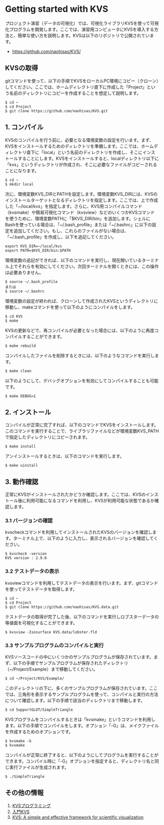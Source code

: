 # Getting started with KVS
プロジェクト演習（データの可視化）では、可視化ライブラリKVSを使って可視化プログラムを開発します。ここでは、演習用コンピュータにKVSを導入する方法と、簡単な使い方を説明します。KVSは以下のリポジトリで公開されています。

* https://github.com/naohisas/KVS/

## KVSの取得
gitコマンドを使って、以下の手順でKVSをローカルPC環境にコピー（クローン）してください。ここでは、ホームディレクトリ直下に作成した「Project」という名前のディレクトリにコピーを作成することを想定して説明します。

```
$ cd ~
$ cd Project
$ git clone https://github.com/naohisas/KVS.git
```

## 1. コンパイル
KVSのコンパイルを行う前に、必要となる環境変数の設定を行います。まず、KVSをインストールするためのディレクトリを準備します。ここでは、ホームディレクトリ直下に「local」という名前のディレクトリを作成し、そこにインストールすることにします。KVSをインストールすると、localディレクトリ以下に「kvs」というディレクトリが作成され、そこに必要なファイルがコピーされることになります。

```
$ cd ~
$ mkdir local
```

次に、環境変数KVS_DIRとPATHを設定します。環境変数KVS_DIRには、KVSのインストールターゲットとなるディレクトリを指定します。ここでは、上で作成した「\~/local/kvs」を指定します。さらに、KVS用コンパイルコマンド（kvsmake）や簡易可視化コマンド（kvsview）などのいくつかKVSコマンドを使うために、環境変数PATHに「$KVS_DIR/bin」を追加します。シェルにBashを使っている場合は、「\~/.bash_profile」または「\~/.bashrc」に以下の設定を追加してください。もし、これらのファイルがない場合は、「\~/.bash_profile」を作成し、以下を追記してください。

```
export KVS_DIR=~/local/kvs
export PATH=$KVS_DIR/bin:$PATH
```

環境変数の追記ができれば、以下のコマンドを実行し、現在開いているターミナル上でそれらを有効にしてください。次回ターミナルを開くときには、この操作は必要ありません。

```
$ source ~/.bash_profile
または
$ source ~/.bashrc
```

環境変数の設定が終われば、クローンして作成されたKVSというディレクトリに移動し、makeコマンドを使って以下のようにコンパイルをします。

```
$ cd KVS
$ make
```

KVSの更新などで、再コンパイルが必要となった場合には、以下のように再度コンパイルすることができます。

```
$ make rebuild
```

コンパイルしたファイルを削除するときには、以下のようなコマンドを実行します。

```
$ make clean
```

以下のようにして、デバッグオプションを有効にしてコンパイルすることも可能です。

```
$ make DEBUG=1
```

## 2. インストール
コンパイルが正常に完了すれば、以下のコマンドでKVSをインストールします。このコマンドを実行することで、ライブラリファイルなどが環境変数KVS_PATHで指定したディレクトリにコピーされます。

```
$ make install
```

アンインストールするときは、以下のコマンドを実行します。

```
$ make uinstall
```

## 3. 動作確認
正常にKVSがインストールされたかどうか確認します。ここでは、KVSのインストール後に利用可能になるコマンドを利用し、KVSが利用可能な状態であるか確認します。

### 3.1 バージョンの確認
kvscheckコマンドを利用してインストールされたKVSのバージョンを確認します。ターミナル上で、以下のように入力し、表示されるバージョンを確認してください。

```
$ kvscheck -version
KVS version : 2.9.0
```

### 3.2 テストデータの表示
kvsviewコマンドを利用してテストデータの表示を行います。まず、gitコマンドを使ってテストデータを取得します。

```
$ cd ~
$ cd Project
$ git clone https://github.com/naohisas/KVS.data.git
```

テストデータの取得が完了した後、以下のコマンドを実行しロブスターデータの等値面を可視化することができます。

```
$ kvsview -Isosurface KVS.data/lobster.fld
```

### 3.3 サンプルプログラムのコンパイルと実行
KVSソースコードの中にいくつかのサンプルプログラムが保存されています。まず、以下の手順でサンプルプログラムが保存されたディレクトリ（~/Project/Example）まで移動してください。

```
$ cd ~/Project/KVS/Example/
```

このディレクトリの下に、多くのサンプルプログラムが保存されています。ここでは、三角形を表示するサンプルプログラムを使って、コンパイルと実行の方法について確認します。以下の手順で該当のディレクトリまで移動します。

```
$ cd SupportGLUT/SimpleTriangle
```

KVSプログラムをコンパイルするときは「kvsmake」というコマンドを利用します。以下の手順でコンパイルをします。オプション「-G」は、メイクファイルを作成するためのオプションです。

```
$ kvsmake -G
$ kvsmake
```

コンパイルが正常に終了すると、以下のようにしてプログラムを実行することができます。コンパイル時に「-G」オプションを指定すると、ディレクトリ名と同じ実行ファイルが生成されます。

```
$ ./SimpleTriangle
```

## その他の情報
1. [KVSプログラミング](https://github.com/vizlab-kobe-lecture/GettingStartedWithKVS/wiki)
1. [入門KVS](https://github.com/naohisas/KVS/wiki/GettingStartedWithKVS)
1. [KVS: A simple and effective framework for scientific visualization](https://www.jstage.jst.go.jp/article/jasse/2/1/2_76/_article)
